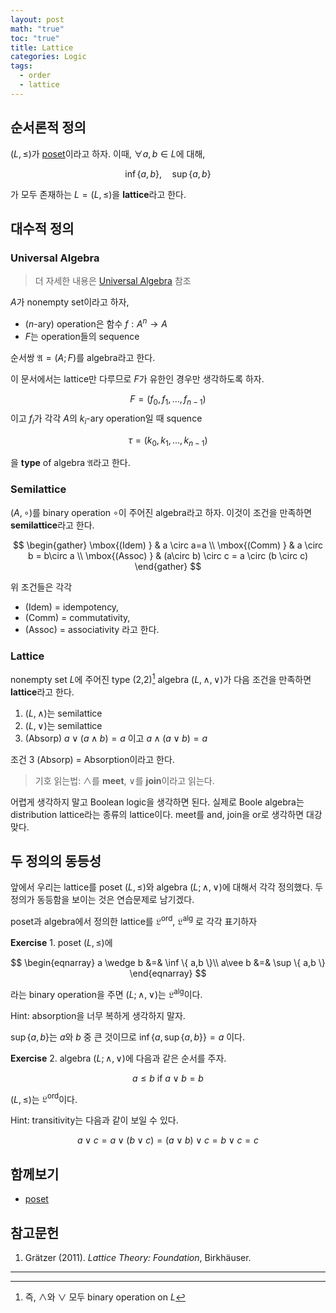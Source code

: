 ```yaml
---
layout: post
math: "true"
toc: "true"
title: Lattice
categories: Logic
tags:
  - order
  - lattice
---
```

## 순서론적 정의

${ (L,\le) }$가 [poset](https://paraconsistent.github.io/logic/2024/02/15/Poset.html)이라고 하자. 이때, ${ \forall a,b \in L }$에 대해,

$$ \inf \{ a,b \}, \quad\sup\{ a,b \} $$

가 모두 존재하는 ${ L=(L,\le) }$을 **lattice**라고 한다.

## 대수적 정의

### Universal Algebra

>더 자세한 내용은 [Universal Algebra](https://en.wikipedia.org/wiki/Universal_algebra) 참조

${ A }$가 nonempty set이라고 하자,

- (${ n }$-ary) operation은 함수 ${ f: A^{n} \to A }$
- ${ F }$는 operation들의 sequence

순서쌍 ${ \mathfrak{A}=(A;F) }$를 algebra라고 한다.

이 문서에서는 lattice만 다루므로 ${ F }$가 유한인 경우만 생각하도록 하자.

$$ F = (f_{0},f_{1}, \dots , f_{n-1}) $$
이고 ${ f_{i} }$가 각각 ${ A }$의 ${ k_{i} }$-ary operation일 때 squence

$$ \tau = (k_{0},k_{1}, \dots ,k_{n-1}) $$

을 **type** of algebra ${ \mathfrak{A} }$라고 한다.

### Semilattice

${(A, \circ)}$를 binary operation ${ \circ }$이 주어진 algebra라고 하자. 이것이 조건을 만족하면 **semilattice**라고 한다.

$$ \begin{gather} \mbox{(Idem) } & a \circ a=a \\
\mbox{(Comm) } & a \circ b = b\circ a \\ \mbox{(Assoc) } &  (a\circ b) \circ c = a \circ (b \circ c) \end{gather} $$

위 조건들은 각각
- (Idem) = idempotency,
- (Comm) = commutativity,
- (Assoc) = associativity
라고 한다.

### Lattice

nonempty set ${ L }$에 주어진 type (2,2)[^1] algebra ${ (L,\wedge,\vee) }$가 다음 조건을 만족하면 **lattice**라고 한다.

1. ${ (L, \wedge) }$는 semilattice
1. ${ (L,\vee) }$는 semilattice
1. (Absorp) ${ a \vee ( a \wedge b ) = a}$ 이고 ${ a \wedge (a \vee b ) = a}$

조건 3 (Absorp) = Absorption이라고 한다.

>기호 읽는법: ${ \wedge }$를 **meet**, ${ \vee }$를 **join**이라고 읽는다.

어렵게 생각하지 말고 Boolean logic을 생각하면 된다. 실제로 Boole algebra는 distribution lattice라는 종류의 lattice이다. meet를 and, join을 or로 생각하면 대강 맞다.

## 두 정의의 동등성

앞에서 우리는 lattice를 poset ${ (L,\le) }$와 algebra ${ (L;\wedge, \vee)  }$에 대해서 각각 정의했다. 두 정의가 동등함을 보이는 것은 연습문제로 남기겠다.

poset과 algebra에서 정의한 lattice를 ${ \mathfrak{L}^{\mathrm{ord}} }$, ${ \mathfrak{L}^{\mathrm{alg}} }$ 로 각각 표기하자

**Exercise** 1. poset ${ (L,\le) }$에

$$ \begin{eqnarray} a \wedge b &=& \inf \{ a,b \}\\ a\vee b &=& \sup \{ a,b \} \end{eqnarray} $$

라는 binary operation을 주면 ${ (L;\wedge,\vee) }$는 ${ \mathfrak{L}^{\mathrm{alg}} }$이다.

Hint: absorption을 너무 복하게 생각하지 말자.

${\sup \{ a,b \}  }$는 ${ a }$와 ${ b }$ 중 큰 것이므로 ${ \inf\{a,\sup\{ a,b \}\} =a }$ 이다.


**Exercise** 2. algebra ${ (L;\wedge,\vee) }$에 다음과 같은 순서를 주자.

$$ a \le b \mbox{ if }   a \vee b = b $$

${ (L,\le) }$는 ${ \mathfrak{L}^{\mathrm{ord}} }$이다.

Hint: transitivity는 다음과 같이 보일 수 있다.

$$ a \vee c = a \vee (b \vee c) =(a \vee b) \vee c=b \vee c = c $$

## 함께보기

- [poset](https://paraconsistent.github.io/logic/2024/02/15/Poset.html)

## 참고문헌

1. Grätzer (2011). *Lattice Theory: Foundation*, Birkhäuser.

---
[^1]: 즉, ${ \wedge }$와 ${ \vee }$ 모두 binary operation on ${ L }$